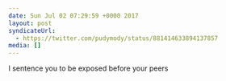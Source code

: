 ```yaml
---
date: Sun Jul 02 07:29:59 +0000 2017
layout: post
syndicateUrl:
  - https://twitter.com/pudymody/status/881414633894137857
media: []
---
```

I sentence you to be exposed before your peers

